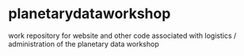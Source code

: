 # planetarydataworkshop
work repository for website and other code associated with logistics / administration of the planetary data workshop
